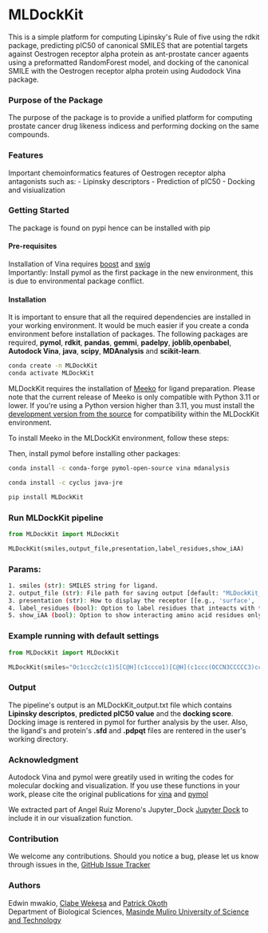 # MLDockKit
This is a simple platform for computing Lipinsky's Rule of five using the rdkit package, predicting pIC50 of canonical SMILES that are potential targets against Oestrogen receptor alpha protein as ant-prostate cancer agaents using a preformatted RandomForest model, and docking of the canonical SMILE with the Oestrogen receptor alpha protein using Audodock Vina package. 
### Purpose of the Package
The purpose of the package is to provide a unified platform for computing prostate cancer drug likeness indicess and performing docking on the same compounds. 
### Features
Important chemoinformatics features of Oestrogen receptor alpha antagonists such as:
    - Lipinsky descriptors
    - Prediction of pIC50
    - Docking and visiualization 
### Getting Started
The package is found on pypi hence can be installed with pip
#### Pre-requisites
Installation of Vina requires [boost](https://www.boost.org/doc/libs/1_83_0/tools/build/doc/html/index.html#bbv2.installation) and [swig](https://www.swig.org/)  
Importantly: Install pymol as the first package in the new environment, this is due to environmental package conflict.
#### Installation
It is important to ensure that all the required dependencies are installed in your working environment. It would be much easier if you create a conda environment before installation of packages. The following packages are required, **pymol**, **rdkit**, **pandas**, **gemmi**, **padelpy**, **joblib**,**openbabel**, **Autodock Vina**, **java**, **scipy**, **MDAnalysis** and **scikit-learn**.
```bash
conda create -n MLDockKit
conda activate MLDockKit
```

MLDockKit requires the installation of [Meeko](https://github.com/forlilab/Meeko) for ligand preparation. Please note that the current release of Meeko is only compatible with Python 3.11 or lower. If you're using a Python version higher than 3.11, you must install the [development version from the source](https://meeko.readthedocs.io/en/release-doc/installation.html#from-source) for compatibility within the MLDockKit environment.

To install Meeko in the MLDockKit environment, follow these steps:



Then, install pymol before installing other packages:
```bash
conda install -c conda-forge pymol-open-source vina mdanalysis 

conda install -c cyclus java-jre

pip install MLDockKit
```

### Run MLDockKit pipeline

```python
from MLDockKit import MLDockKit

MLDockKit(smiles,output_file,presentation,label_residues,show_iAA)
```

### Params:

```bash
1. smiles (str): SMILES string for ligand.
2. output_file (str): File path for saving output [default: "MLDockKit_results.txt"].
3. presentation (str): How to display the receptor [[e.g., 'surface', 'sticks', 'spheres', 'cartoon', etc.] default: 'cartoon')].
4. label_residues (bool): Option to label residues that inteacts with the ligand (default: True).
5. show_iAA (bool): Option to show interacting amino acid residues only (default: True).
```

### Example running with default settings

```python
from MLDockKit import MLDockKit

MLDockKit(smiles="Oc1ccc2c(c1)S[C@H](c1ccco1)[C@H](c1ccc(OCCN3CCCCC3)cc1)O2")
```

### Output
The pipeline's output is an MLDockKit_output.txt file which contains **Lipinsky descriptos**, **predicted pIC50 value** and the **docking score**. Docking image is rentered in pymol for further analysis by the user. Also, the ligand's and protein's **.sfd** and **.pdpqt** files are rentered in the user's working directory.

### Acknowledgment
Autodock Vina and pymol were greatily used in writing the codes for molecular docking and visualization. If you use these functions in your work, please cite the original publications for [vina](https://pubs.acs.org/doi/10.1021/acs.jcim.1c00203) and [pymol](https://citeseerx.ist.psu.edu/document?repid=rep1&type=pdf&doi=ab82608e9a44c17b60d7f908565fba628295dc72#page=44)

We extracted part of Angel Ruiz Moreno's Jupyter_Dock [Jupyter Dock](https://github.com/AngelRuizMoreno/Jupyter_Dock) to include it in our visualization function. 

### Contribution
We welcome any contributions. Should you notice a bug, please let us know through issues in the, [GitHub Issue Tracker](https://github.com/clabe-wekesa/MLDockKit/issues)

### Authors
Edwin mwakio, [Clabe Wekesa](https://www.ice.mpg.de/246268/group-members) and [Patrick Okoth](https://mmust.ac.ke/staffprofiles/index.php/dr-patrick-okoth)  
Department of Biological Sciences, [Masinde Muliro University of Science and Technology](https://www.mmust.ac.ke/)
 
